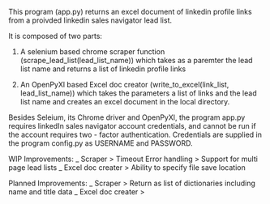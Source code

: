 This program (app.py) returns an excel document of linkedin profile links from a proivded linkedin sales navigator lead list.

It is composed of two parts:

1. A selenium based chrome scraper function (scrape_lead_list(lead_list_name)) which takes as a paremter the lead list name and returns a list of linkedin profile links

2. An OpenPyXl based Excel doc creator (write_to_excel(link_list, lead_list_name)) which takes the parameters a list of links and the lead list name and creates an excel document in the local directory.

Besides Seleium, its Chrome driver and OpenPyXl, the program app.py requires linkedIn sales navigator account credentials, and cannot be run if the account requires two - factor authentication. Credentials are supplied in the program config.py as USERNAME and PASSWORD.

WIP Improvements:
_ Scraper > Timeout Error handling > Support for multi page lead lists
_ Excel doc creater > Ability to specify file save location

Planned Improvements:
_ Scraper > Return as list of dictionaries including name and title data
_ Excel doc creater >
